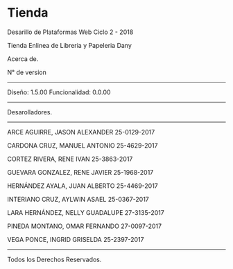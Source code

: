 # Tienda
Desarillo de Plataformas Web Ciclo 2 - 2018

Tienda Enlinea de Libreria y Papeleria Dany

Acerca de.

N° de version 
************************************************************
Diseño: 1.5.00
Funcionalidad: 0.0.00
************************************************************

Desarolladores.
************************************************************
   ARCE AGUIRRE, JASON ALEXANDER   	    25-0129-2017
   
   CARDONA CRUZ, MANUEL ANTONIO	       25-4629-2017
   
   CORTEZ RIVERA, RENE IVAN             25-3863-2017
   
   GUEVARA GONZALEZ, RENE JAVIER        25-1968-2017
   
   HERNÁNDEZ AYALA, JUAN ALBERTO	       25-4469-2017
   
   INTERIANO CRUZ, AYLWIN ASAEL	       25-0367-2017
   
   LARA HERNÁNDEZ, NELLY GUADALUPE	    27-3135-2017
   
   PINEDA MONTANO, OMAR FERNANDO	       27-0097-2017
   
   VEGA PONCE, INGRID GRISELDA	       25-2397-2017
************************************************************   

Todos los Derechos Reservados. 
